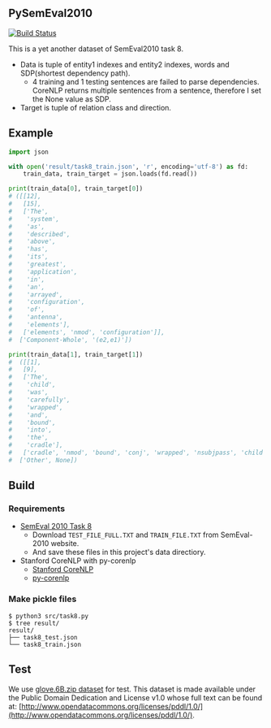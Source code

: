 ## PySemEval2010 
[![Build Status](https://travis-ci.org/mayoyamasaki/pysemeval2010.svg?branch=master)](https://travis-ci.org/mayoyamasaki/pysemeval2010)

This is a yet another dataset of SemEval2010 task 8.  

- Data is tuple of entity1 indexes and entity2 indexes, words and SDP(shortest dependency path).
  - 4 training and 1 testing sentences are failed to parse dependencies. CoreNLP returns multiple sentences from a sentence, therefore I set the None value as SDP.
- Target is tuple of relation class and direction.


## Example

```py
import json

with open('result/task8_train.json', 'r', encoding='utf-8') as fd:
    train_data, train_target = json.loads(fd.read())

print(train_data[0], train_target[0])
# ([[12],
#   [15],
#   ['The',
#    'system',
#    'as',
#    'described',
#    'above',
#    'has',
#    'its',
#    'greatest',
#    'application',
#    'in',
#    'an',
#    'arrayed',
#    'configuration',
#    'of',
#    'antenna',
#    'elements'],
#   ['elements', 'nmod', 'configuration']],
#  ['Component-Whole', '(e2,e1)'])

print(train_data[1], train_target[1])
#  ([[1],
#   [9],
#   ['The',
#    'child',
#    'was',
#    'carefully',
#    'wrapped',
#    'and',
#    'bound',
#    'into',
#    'the',
#    'cradle'],
#   ['cradle', 'nmod', 'bound', 'conj', 'wrapped', 'nsubjpass', 'child']],
#  ['Other', None])
```

## Build

### Requirements
- [SemEval 2010 Task 8](https://docs.google.com/document/d/1QO_CnmvNRnYwNWu1-QCAeR5ToQYkXUqFeAJbdEhsq7w/preview 
)
  - Download ```TEST_FILE_FULL.TXT``` and ```TRAIN_FILE.TXT``` from SemEval-2010 website.  
  - And save these files in this project's data directiory.
- Stanford CoreNLP with py-corenlp
  - [Stanford CoreNLP](https://stanfordnlp.github.io/CoreNLP/corenlp-server.html#getting-started)
  - [py-corenlp](https://github.com/smilli/py-corenlp)

### Make pickle files
```
$ python3 src/task8.py
$ tree result/
result/
├── task8_test.json
└── task8_train.json
```

## Test
We use [glove.6B.zip dataset](https://nlp.stanford.edu/projects/glove/) for test.
This dataset is made available under the Public Domain Dedication and License v1.0 whose full text can be found at: [http://www.opendatacommons.org/licenses/pddl/1.0/](http://www.opendatacommons.org/licenses/pddl/1.0/).  
